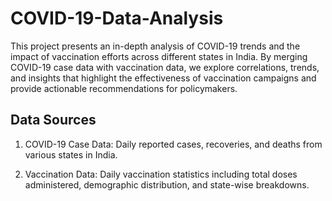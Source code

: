 # COVID-19-Data-Analysis

This project presents an in-depth analysis of COVID-19 trends and the impact of vaccination efforts across different states in India. By merging COVID-19 case data with vaccination data, we explore correlations, trends, and insights that highlight the effectiveness of vaccination campaigns and provide actionable recommendations for policymakers.

## Data Sources
1. COVID-19 Case Data: Daily reported cases, recoveries, and deaths from various states in India.

2. Vaccination Data: Daily vaccination statistics including total doses administered, demographic distribution, and state-wise breakdowns.
